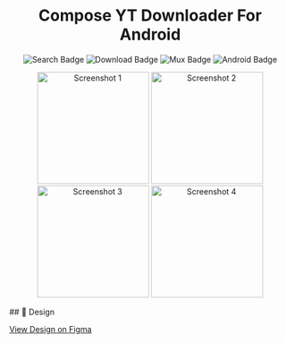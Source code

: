 <h1 align="center">Compose YT Downloader For Android</h1>

<p align="center">
  <img src="https://img.shields.io/badge/Search-red?style=for-the-badge" alt="Search Badge">
  <img src="https://img.shields.io/badge/Download-red?style=for-the-badge" alt="Download Badge">
  <img src="https://img.shields.io/badge/Mux-red?style=for-the-badge" alt="Mux Badge">
  <img src="https://img.shields.io/badge/Android-red?style=for-the-badge" alt="Android Badge">
</p>

<p align="center">
  <img src="https://github.com/user-attachments/assets/cad5e830-336e-4937-8a5a-301d21299ded" alt="Screenshot 1" width="200"/>
  <img src="https://github.com/user-attachments/assets/2acd6ccb-acd2-4767-89e4-05a50303c5a1" alt="Screenshot 2" width="200"/>
  <img src="https://github.com/user-attachments/assets/65bcc53a-abac-4941-abad-4a38139ab247" alt="Screenshot 3" width="200"/>
  <img src="https://github.com/user-attachments/assets/d17bf29e-08ce-4a16-8c24-52e03fcf5ce6" alt="Screenshot 4" width="200"/>
</p>
## 🎨 Design

[View Design on Figma](https://www.figma.com/design/nj2THt27suLdNyNf81hKIz/Video-Downloader--Sleek---Powerful-Mobile-App-UI%22--Community-?node-id=20-229&p=f&t=x6mCsdTq8ZDVsaFj-0)
